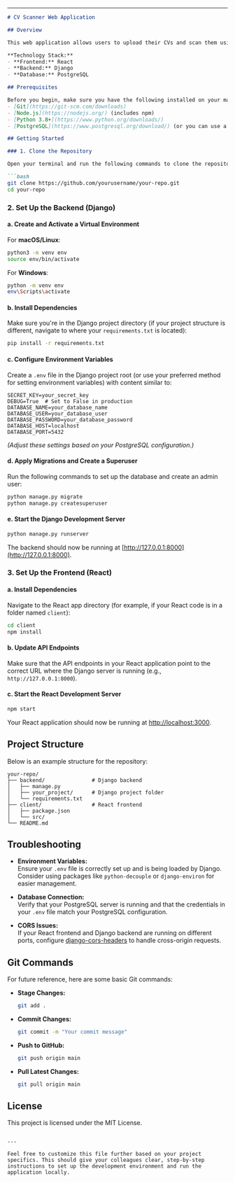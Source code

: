 
---

```markdown
# CV Scanner Web Application

## Overview

This web application allows users to upload their CVs and scan them using AI. The app provides feedback, key insights, scores, and suggestions about the CV. It also features a chat interface for users to interact with the AI regarding their CV.

**Technology Stack:**
- **Frontend:** React
- **Backend:** Django
- **Database:** PostgreSQL

## Prerequisites

Before you begin, make sure you have the following installed on your machine:
- [Git](https://git-scm.com/downloads)
- [Node.js](https://nodejs.org/) (includes npm)
- [Python 3.8+](https://www.python.org/downloads/)
- [PostgreSQL](https://www.postgresql.org/download/) (or you can use a managed instance)

## Getting Started

### 1. Clone the Repository

Open your terminal and run the following commands to clone the repository:

```bash
git clone https://github.com/yourusername/your-repo.git
cd your-repo
```

### 2. Set Up the Backend (Django)

#### a. Create and Activate a Virtual Environment

For **macOS/Linux**:
```bash
python3 -m venv env
source env/bin/activate
```

For **Windows**:
```bash
python -m venv env
env\Scripts\activate
```

#### b. Install Dependencies

Make sure you're in the Django project directory (if your project structure is different, navigate to where your `requirements.txt` is located):

```bash
pip install -r requirements.txt
```

#### c. Configure Environment Variables

Create a `.env` file in the Django project root (or use your preferred method for setting environment variables) with content similar to:

```
SECRET_KEY=your_secret_key
DEBUG=True  # Set to False in production
DATABASE_NAME=your_database_name
DATABASE_USER=your_database_user
DATABASE_PASSWORD=your_database_password
DATABASE_HOST=localhost
DATABASE_PORT=5432
```

*(Adjust these settings based on your PostgreSQL configuration.)*

#### d. Apply Migrations and Create a Superuser

Run the following commands to set up the database and create an admin user:

```bash
python manage.py migrate
python manage.py createsuperuser
```

#### e. Start the Django Development Server

```bash
python manage.py runserver
```

The backend should now be running at [http://127.0.0.1:8000](http://127.0.0.1:8000).

### 3. Set Up the Frontend (React)

#### a. Install Dependencies

Navigate to the React app directory (for example, if your React code is in a folder named `client`):

```bash
cd client
npm install
```

#### b. Update API Endpoints

Make sure that the API endpoints in your React application point to the correct URL where the Django server is running (e.g., `http://127.0.0.1:8000`).

#### c. Start the React Development Server

```bash
npm start
```

Your React application should now be running at [http://localhost:3000](http://localhost:3000).

## Project Structure

Below is an example structure for the repository:

```
your-repo/
├── backend/               # Django backend
│   ├── manage.py
│   ├── your_project/      # Django project folder
│   └── requirements.txt
├── client/                # React frontend
│   ├── package.json
│   └── src/
└── README.md
```

## Troubleshooting

- **Environment Variables:**  
  Ensure your `.env` file is correctly set up and is being loaded by Django. Consider using packages like `python-decouple` or `django-environ` for easier management.

- **Database Connection:**  
  Verify that your PostgreSQL server is running and that the credentials in your `.env` file match your PostgreSQL configuration.

- **CORS Issues:**  
  If your React frontend and Django backend are running on different ports, configure [django-cors-headers](https://github.com/adamchainz/django-cors-headers) to handle cross-origin requests.

## Git Commands

For future reference, here are some basic Git commands:

- **Stage Changes:**
  ```bash
  git add .
  ```
- **Commit Changes:**
  ```bash
  git commit -m "Your commit message"
  ```
- **Push to GitHub:**
  ```bash
  git push origin main
  ```
- **Pull Latest Changes:**
  ```bash
  git pull origin main
  ```

## License

This project is licensed under the MIT License.
```

---

Feel free to customize this file further based on your project specifics. This should give your colleagues clear, step-by-step instructions to set up the development environment and run the application locally.